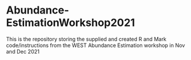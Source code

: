 # Abundance-EstimationWorkshop2021
This is the repository storing the supplied and created R and Mark code/instructions from the WEST Abundance Estimation workshop in Nov and Dec 2021
